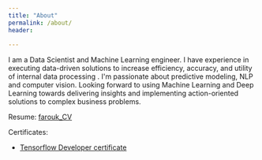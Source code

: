 ```yaml
---
title: "About"
permalink: /about/
header:
  
---
```


I am a Data Scientist and Machine Learning engineer. I have experience in executing data-driven solutions to increase efficiency, accuracy, and utility of internal data processing . I'm passionate about predictive modeling, NLP and computer vision. Looking forward to using Machine Learning and Deep Learning towards delivering insights and implementing action-oriented solutions to complex business problems. 

Resume: [farouk_CV](https://alpharouk.github.io/resume-CV/)

Certificates:
  - [Tensorflow Developer certificate](https://alpharouk.github.io/google-certificate/)
